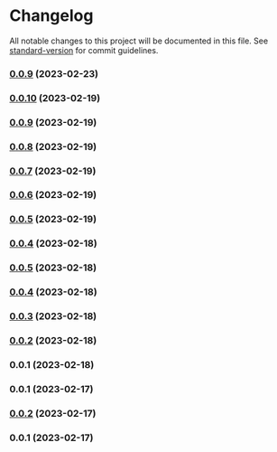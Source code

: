# Changelog

All notable changes to this project will be documented in this file. See [standard-version](https://github.com/conventional-changelog/standard-version) for commit guidelines.

### [0.0.9](https://github.com/tristanjohnson849/react-controlled-animations/compare/v0.0.10...v0.0.9) (2023-02-23)

### [0.0.10](https://github.com/tristanjohnson849/react-controlled-animations/compare/v0.0.9...v0.0.10) (2023-02-19)

### [0.0.9](https://github.com/tristanjohnson849/react-controlled-animations/compare/v0.0.8...v0.0.9) (2023-02-19)

### [0.0.8](https://github.com/tristanjohnson849/react-controlled-animations/compare/v0.0.6...v0.0.8) (2023-02-19)

### [0.0.7](https://github.com/tristanjohnson849/react-controlled-animations/compare/v0.0.6...v0.0.7) (2023-02-19)

### [0.0.6](https://github.com/tristanjohnson849/react-controlled-animations/compare/v0.0.4...v0.0.6) (2023-02-19)

### [0.0.5](https://github.com/tristanjohnson849/react-controlled-animations/compare/v0.0.4...v0.0.5) (2023-02-19)

### [0.0.4](https://github.com/tristanjohnson849/react-controlled-animations/compare/v0.0.3...v0.0.4) (2023-02-18)

### [0.0.5](https://github.com/tristanjohnson849/react-controlled-animations/compare/v0.0.3...v0.0.5) (2023-02-18)

### [0.0.4](https://github.com/tristanjohnson849/react-controlled-animations/compare/v0.0.3...v0.0.4) (2023-02-18)

### [0.0.3](https://github.com/tristanjohnson849/react-controlled-animations/compare/v0.0.2...v0.0.3) (2023-02-18)

### [0.0.2](https://github.com/tristanjohnson849/react-controlled-animations/compare/v0.0.1...v0.0.2) (2023-02-18)

### 0.0.1 (2023-02-18)

### 0.0.1 (2023-02-17)

### [0.0.2](https://github.com/tristanjohnson849/react-controlled-animations/compare/v0.0.1...v0.0.2) (2023-02-17)

### 0.0.1 (2023-02-17)
